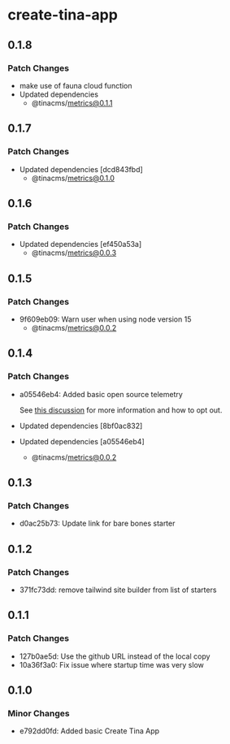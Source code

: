 # create-tina-app

## 0.1.8

### Patch Changes

- make use of fauna cloud function
- Updated dependencies
  - @tinacms/metrics@0.1.1

## 0.1.7

### Patch Changes

- Updated dependencies [dcd843fbd]
  - @tinacms/metrics@0.1.0

## 0.1.6

### Patch Changes

- Updated dependencies [ef450a53a]
  - @tinacms/metrics@0.0.3

## 0.1.5

### Patch Changes

- 9f609eb09: Warn user when using node version 15
  - @tinacms/metrics@0.0.2

## 0.1.4

### Patch Changes

- a05546eb4: Added basic open source telemetry

  See [this discussion](https://github.com/tinacms/tinacms/discussions/2451) for more information and how to opt out.

- Updated dependencies [8bf0ac832]
- Updated dependencies [a05546eb4]
  - @tinacms/metrics@0.0.2

## 0.1.3

### Patch Changes

- d0ac25b73: Update link for bare bones starter

## 0.1.2

### Patch Changes

- 371fc73dd: remove tailwind site builder from list of starters

## 0.1.1

### Patch Changes

- 127b0ae5d: Use the github URL instead of the local copy
- 10a36f3a0: Fix issue where startup time was very slow

## 0.1.0

### Minor Changes

- e792dd0fd: Added basic Create Tina App
